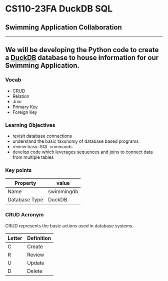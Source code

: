 # CS110-23FA DuckDB SQL

## Swimming Application Collaboration
----

We will be developing the Python code to create a [DuckDB](https://duckdb.org/) database to house information for our Swimming Application. 
----
 
### Vocab
* CRUD
* Relation
* Join 
* Primary Key
* Foreign Key

### Learning Objectives
* revisit database connections
* understand the basic taxonomy of database based programs
* review basic SQL commands
* develop code which leverages sequences and joins to connect data from multiple tables

### Key points 

| Property      | value          | 
| ------------  | -------------- |
| Name          | swimmingdb     |
| Database Type | DuckDB         |


### CRUD Acronym 

CRUD represents the basic actions used in database systems. 

| Letter | Definition |
| ------ | ---------- | 
| C      | Create     |
| R      | Review     |
| U      | Update     |
| D      | Delete     |
